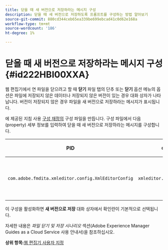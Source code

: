 ```yaml
---
title: 닫을 때 새 버전으로 저장하라는 메시지 구성
description: 닫을 때 새 버전으로 저장하도록 프롬프트를 구성하는 방법 알아보기
source-git-commit: 880cd344ceb65ea339be699ebcad41c0d62e168a
workflow-type: tm+mt
source-wordcount: '186'
ht-degree: 1%

---
```


# 닫을 때 새 버전으로 저장하라는 메시지 구성 {#id222HBI00XXA}

웹 편집기에서 연 파일을 닫으려고 할 때 **닫기** 파일 탭의 단추 또는 **닫기** 옵션 메뉴의 옵션은 파일에 저장되지 않은 데이터나 저장되지 않은 버전이 있는 경우 대화 상자가 나타납니다. 버전이 저장되지 않은 경우 파일을 새 버전으로 저장하라는 메시지가 표시됩니다.

에 제공된 지침 사용 [구성 재정의](download-install-additional-config-override.md#) 구성 파일을 만듭니다. 구성 파일에서 다음 \(property\) 세부 정보를 입력하여 닫을 때 새 버전으로 저장하라는 메시지를 구성합니다.

| PID | 속성 키 | 속성 값 |
|---|------------|--------------|
| `com.adobe.fmdita.xmleditor.config.XmlEditorConfig` | `xmleditor.savenewversion` | 부울 \( true/ false\). <br>  **기본값**: true |

이 구성을 활성화하면 **새 버전으로 저장** 대화 상자에서 확인란이 기본적으로 선택됩니다.

자세한 내용은 *파일 닫기 및 저장 시나리오* 섹션(Adobe Experience Manager Guides as a Cloud Service 사용 안내서)을 참조하십시오.

**상위 항목:**[&#x200B;웹 편집기 사용자 지정](conf-web-editor.md)
